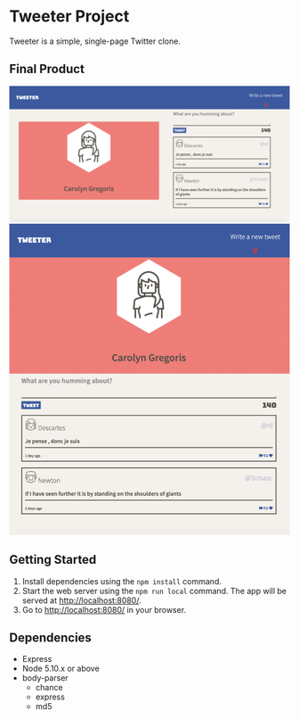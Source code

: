 # Tweeter Project

Tweeter is a simple, single-page Twitter clone.

## Final Product

!["front page"](https://github.com/cascobie/tweeter/blob/master/public/images/tweeter.png)
!["shrink screen"](https://github.com/cascobie/tweeter/blob/master/public/images/Screen%20Shot%202021-04-23%20at%2012.33.42%20AM.png)


## Getting Started

1. Install dependencies using the `npm install` command.
2. Start the web server using the `npm run local` command. The app will be served at <http://localhost:8080/>.
3. Go to <http://localhost:8080/> in your browser.

## Dependencies

- Express
- Node 5.10.x or above
- body-parser
  - chance
  - express
  - md5